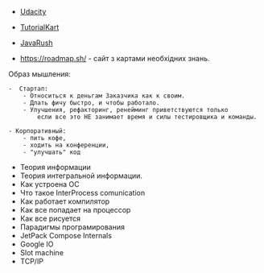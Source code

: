 
- [Udacity](https://learn.udacity.com/my-programs?tab=Currently%2520Learning)
- [TutorialKart](https://www.tutorialkart.com)
- [JavaRush](https://javarush.com/quests)

- https://roadmap.sh/  -  сайт з картами необхідних знань.

Образ мышления:

	-  Стартап:
		- Относиться к деньгам Заказчика как к своим.
		- Длать фичу быстро, и чтобы работало.
		- Улучшения, рефакторинг, ренейминг приветствуются только 
			если все это НЕ занимает время и силы тестировщика и команды.

	- Корпоративный:
		- пить кофе,
		- ходить на конференции,
		- "улучшать" код

-  Теория информации
-  Теория интегральной информации.
-  Как устроена ОС
-  Что такое InterProcess comunication 
-  Как работает компилятор
-  Как все попадает на процессор
-  Как все рисуется
-  Парадигмы програмирования
- JetPack Compose Internals
-  Google IO
-  Slot machine
- TCP/IP